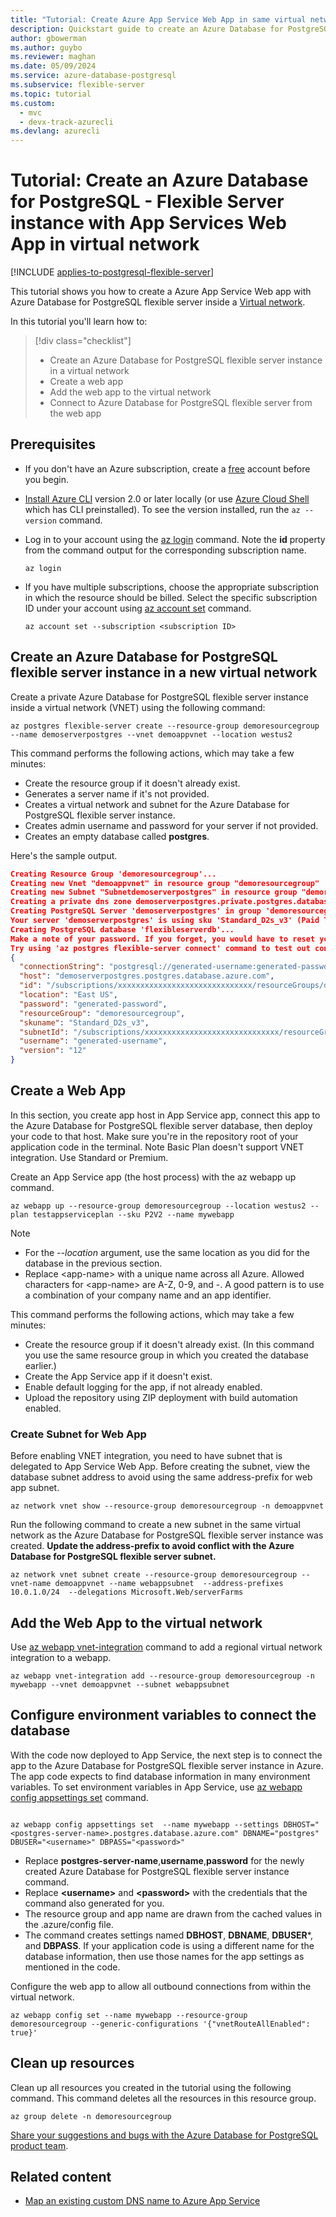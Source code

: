 ```yaml
---
title: "Tutorial: Create Azure App Service Web App in same virtual network"
description: Quickstart guide to create an Azure Database for PostgreSQL - Flexible Server instance with a web app in the same virtual network.
author: gbowerman
ms.author: guybo
ms.reviewer: maghan
ms.date: 05/09/2024
ms.service: azure-database-postgresql
ms.subservice: flexible-server
ms.topic: tutorial
ms.custom:
  - mvc
  - devx-track-azurecli
ms.devlang: azurecli
---
```


# Tutorial: Create an Azure Database for PostgreSQL - Flexible Server instance with App Services Web App in virtual network

[!INCLUDE [applies-to-postgresql-flexible-server](~/reusable-content/ce-skilling/azure/includes/postgresql/includes/applies-to-postgresql-flexible-server.md)]

This tutorial shows you how to create a Azure App Service Web app with Azure Database for PostgreSQL flexible server inside a [Virtual network](/azure/virtual-network/virtual-networks-overview).

In this tutorial you'll learn how to:
>[!div class="checklist"]
> * Create an Azure Database for PostgreSQL flexible server instance in a virtual network
> * Create a web app
> * Add the web app to the virtual network
> * Connect to Azure Database for PostgreSQL flexible server from the web app 

## Prerequisites

- If you don't have an Azure subscription, create a [free](https://azure.microsoft.com/free/) account before you begin.
- [Install Azure CLI](/cli/azure/install-azure-cli) version 2.0 or later locally (or use [Azure Cloud Shell](https://azure.microsoft.com/get-started/azure-portal/cloud-shell/) which has CLI preinstalled). To see the version installed, run the `az --version` command. 
- Log in to your account using the [az login](/cli/azure/authenticate-azure-cli) command. Note the **id** property from the command output for the corresponding subscription name.

  ```azurecli
  az login
  ```
- If you have multiple subscriptions, choose the appropriate subscription in which the resource should be billed. Select the specific subscription ID under your account using [az account set](/cli/azure/account) command.

  ```azurecli
  az account set --subscription <subscription ID>
  ```

## Create an Azure Database for PostgreSQL flexible server instance in a new virtual network

Create a private Azure Database for PostgreSQL flexible server instance inside a virtual network (VNET) using the following command:

```azurecli
az postgres flexible-server create --resource-group demoresourcegroup --name demoserverpostgres --vnet demoappvnet --location westus2
```
This command performs the following actions, which may take a few minutes:

- Create the resource group if it doesn't already exist.
- Generates a server name if it's not provided.
- Creates a virtual network and subnet for the Azure Database for PostgreSQL flexible server instance.
- Creates admin username and password for your server if not provided.
- Creates an empty database called **postgres**.

Here's the sample output.

```json
Creating Resource Group 'demoresourcegroup'...
Creating new Vnet "demoappvnet" in resource group "demoresourcegroup"
Creating new Subnet "Subnetdemoserverpostgres" in resource group "demoresourcegroup"
Creating a private dns zone demoserverpostgres.private.postgres.database.azure.com in resource group "demoresourcegroup"
Creating PostgreSQL Server 'demoserverpostgres' in group 'demoresourcegroup'...
Your server 'demoserverpostgres' is using sku 'Standard_D2s_v3' (Paid Tier). Please refer to https://aka.ms/postgres-pricing for pricing details
Creating PostgreSQL database 'flexibleserverdb'...
Make a note of your password. If you forget, you would have to reset your password with "az postgres flexible-server update -n demoserverpostgres -g demoresourcegroup -p <new-password>".
Try using 'az postgres flexible-server connect' command to test out connection.
{
  "connectionString": "postgresql://generated-username:generated-password@demoserverpostgres.postgres.database.azure.com/postgres?sslmode=require",
  "host": "demoserverpostgres.postgres.database.azure.com",
  "id": "/subscriptions/xxxxxxxxxxxxxxxxxxxxxxxxxxxxxx/resourceGroups/demoresourcegroup/providers/Microsoft.DBforPostgreSQL/flexibleServers/demoserverpostgres",
  "location": "East US",
  "password": "generated-password",
  "resourceGroup": "demoresourcegroup",
  "skuname": "Standard_D2s_v3",
  "subnetId": "/subscriptions/xxxxxxxxxxxxxxxxxxxxxxxxxxxxxx/resourceGroups/demoresourcegroup/providers/Microsoft.Network/virtualNetworks/demoappvnet/subnets/Subnetdemoserverpostgres",
  "username": "generated-username",
  "version": "12"
}
```

## Create a Web App
In this section, you create app host in App Service app, connect this app to the Azure Database for PostgreSQL flexible server database, then deploy your code to that host. Make sure you're in the repository root of your application code in the terminal. Note Basic Plan doesn't support VNET integration. Use Standard or Premium. 

Create an App Service app (the host process) with the az webapp up command.

```azurecli
az webapp up --resource-group demoresourcegroup --location westus2 --plan testappserviceplan --sku P2V2 --name mywebapp
```

> [!NOTE]
> - For the _--location_ argument, use the same location as you did for the database in the previous section.
> - Replace \<app-name\> with a unique name across all Azure. Allowed characters for \<app-name\> are A-Z, 0-9, and -. A good pattern is to use a combination of your company name and an app identifier.

This command performs the following actions, which may take a few minutes:

- Create the resource group if it doesn't already exist. (In this command you use the same resource group in which you created the database earlier.)
- Create the App Service app if it doesn't exist.
- Enable default logging for the app, if not already enabled.
- Upload the repository using ZIP deployment with build automation enabled.

### Create Subnet for Web App
Before enabling VNET integration, you need to have subnet that is delegated to App Service Web App. Before creating the subnet, view the database subnet address to avoid using the same address-prefix for web app subnet. 

```azurecli
az network vnet show --resource-group demoresourcegroup -n demoappvnet
```

Run the following command to create a new subnet in the same virtual network as the Azure Database for PostgreSQL flexible server instance was created. **Update the address-prefix to avoid conflict with the Azure Database for PostgreSQL flexible server subnet.**

```azurecli
az network vnet subnet create --resource-group demoresourcegroup --vnet-name demoappvnet --name webappsubnet  --address-prefixes 10.0.1.0/24  --delegations Microsoft.Web/serverFarms
```

## Add the Web App to the virtual network
Use [az webapp vnet-integration](/cli/azure/webapp/vnet-integration) command to add a regional virtual network integration to a webapp. 

```azurecli
az webapp vnet-integration add --resource-group demoresourcegroup -n  mywebapp --vnet demoappvnet --subnet webappsubnet
```

## Configure environment variables to connect the database
With the code now deployed to App Service, the next step is to connect the app to the Azure Database for PostgreSQL flexible server instance in Azure. The app code expects to find database information in many environment variables. To set environment variables in App Service, use [az webapp config appsettings set](/cli/azure/webapp/config/appsettings#az-webapp-config-appsettings-set) command.

  
```azurecli
  
az webapp config appsettings set  --name mywebapp --settings DBHOST="<postgres-server-name>.postgres.database.azure.com" DBNAME="postgres" DBUSER="<username>" DBPASS="<password>" 
```
- Replace **postgres-server-name**,**username**,**password** for the newly created Azure Database for PostgreSQL flexible server instance command.
- Replace **\<username\>** and **\<password\>** with the credentials that the command also generated for you.
- The resource group and app name are drawn from the cached values in the .azure/config file.
- The command creates settings named **DBHOST**, **DBNAME**, **DBUSER***, and **DBPASS**. If your application code is using a different name for the database information, then use those names for the app settings as mentioned in the code.

Configure the web app to allow all outbound connections from within the virtual network.
```azurecli
az webapp config set --name mywebapp --resource-group demoresourcegroup --generic-configurations '{"vnetRouteAllEnabled": true}'
```

## Clean up resources

Clean up all resources you created in the tutorial using the following command. This command deletes all the resources in this resource group.

```azurecli
az group delete -n demoresourcegroup
```

[Share your suggestions and bugs with the Azure Database for PostgreSQL product team](https://aka.ms/pgfeedback).

## Related content

- [Map an existing custom DNS name to Azure App Service](/azure/app-service/app-service-web-tutorial-custom-domain)
